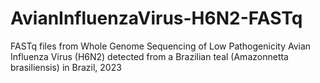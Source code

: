 # AvianInfluenzaVirus-H6N2-FASTq
FASTq files from Whole Genome Sequencing of Low Pathogenicity Avian Influenza Virus (H6N2) detected from a Brazilian teal (Amazonnetta brasiliensis) in Brazil, 2023 
